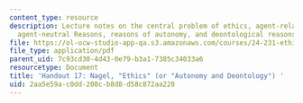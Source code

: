 ```yaml
---
content_type: resource
description: Lecture notes on the central problem of ethics, agent-relative versus
  agent-neutral Reasons, reasons of autonomy, and deontological reasons.
file: https://ol-ocw-studio-app-qa.s3.amazonaws.com/courses/24-231-ethics-fall-2009/2aa5e59ac0dd208cb8d8d58c872aa228_MIT24_231F09_lec18.pdf
file_type: application/pdf
parent_uid: 7c93cd30-4d43-0e79-b3a1-7385c34033a6
resourcetype: Document
title: 'Handout 17: Nagel, "Ethics" (or "Autonomy and Deontology") '
uid: 2aa5e59a-c0dd-208c-b8d8-d58c872aa228
---
```

